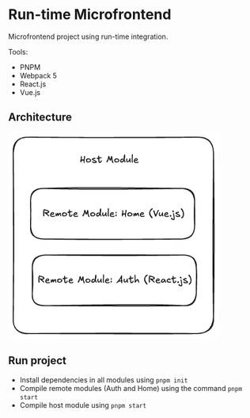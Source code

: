# Run-time Microfrontend
Microfrontend project using run-time integration.

Tools:
- PNPM
- Webpack 5
- React.js
- Vue.js

## Architecture
![Diagram](media/diagram.png)


## Run project
- Install dependencies in all modules using `pnpm init`
- Compile remote modules (Auth and Home) using the command `pnpm start`
- Compile host module using `pnpm start`
